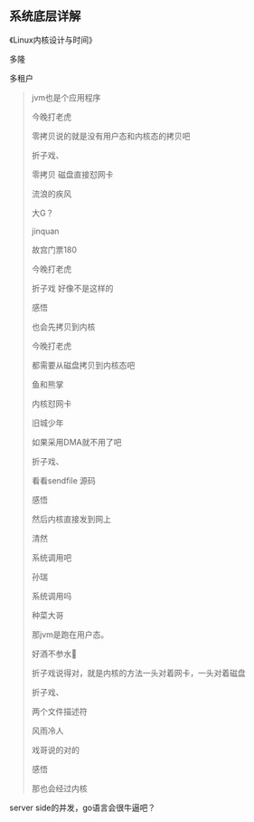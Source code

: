 ##  系统底层详解

《Linux内核设计与时间》

多隆

多租户

> jvm也是个应用程序
>
> 今晚打老虎
>
> 零拷贝说的就是没有用户态和内核态的拷贝吧
>
> 折子戏、
>
> 零拷贝 磁盘直接怼网卡
>
> 流浪的疾风
>
>  大G？
>
> jinquan
>
> 故宫门票180
>
> 今晚打老虎
>
> 折子戏 好像不是这样的
>
> 感悟
>
> 也会先拷贝到内核
>
> 今晚打老虎
>
> 都需要从磁盘拷贝到内核态吧
>
> 鱼和熊掌
>
> 内核怼网卡
>
> 旧城少年
>
> 如果采用DMA就不用了吧
>
> 折子戏、
>
> 看看sendfile 源码
>
> 感悟
>
> 然后内核直接发到网上
>
> 清然
>
> 系统调用吧
>
> 孙瑞
>
> 系统调用吗
>
> 种菜大哥
>
> 那jvm是跑在用户态。
>
> 好酒不参水🍶
>
> 折子戏说得对，就是内核的方法一头对着网卡，一头对着磁盘
>
> 折子戏、
>
> 两个文件描述符
>
> 风雨冷人
>
> 戏哥说的对的
>
> 感悟
>
> 那也会经过内核



server side的并发，go语言会很牛逼吧？